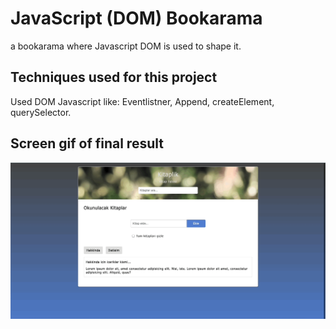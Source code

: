 <h1>JavaScript (DOM) Bookarama</h1>

a bookarama where Javascript DOM is used to shape it.

<h2>Techniques used for this project</h2>

Used DOM Javascript like: Eventlistner, Append, createElement, querySelector.

<h2> Screen gif of final result</h2>

![](screen.gif)